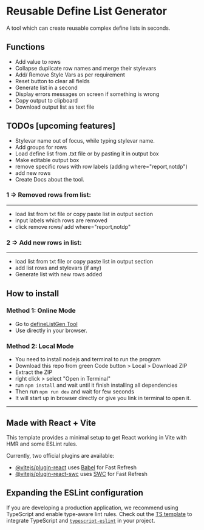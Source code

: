 # Reusable Define List Generator
A tool which can create reusable complex define lists in seconds.

## Functions
- Add value to rows
- Collapse duplicate row names and merge their stylevars
- Add/ Remove Style Vars as per requirement
- Reset button to clear all fields
- Generate list in a second
- Display errors messages on screen if something is wrong
- Copy output to clipboard
- Download output list as text file

## TODOs [upcoming features]
- Stylevar name out of focus, while typing stylevar name.
- Add groups for rows
- Load define list from .txt file or by pasting it in output box
- Make editable output box
- remove specific rows with row labels (adding where="report,notdp")
- add new rows
- Create Docs about the tool.


### 1 => Removed rows from list:
---------------------------------
- load list from txt file or copy paste list in output section
- input labels which rows are removed
- click remove rows/ add where="report,notdp"

### 2 => Add new rows in list:
--------------------------------
- load list from txt file or copy paste list in output section
- add list rows and stylevars (if any)
- Generate list with new rows added

## How to install
### Method 1: Online Mode
- Go to [defineListGen Tool](https://codak2.github.io/defineListGen/)
- Use directly in your browser.

### Method 2: Local Mode
- You need to install nodejs and terminal to run the program
- Download this repo from green Code button > Local > Download ZIP
- Extract the ZIP 
- right click > select "Open in Terminal"
- run `npm install` and wait until it finish installing all dependencies
- Then run `npm run dev` and wait for few seconds
- It will start up in browser directly or give you link in terminal to open it.



---

## Made with React + Vite

This template provides a minimal setup to get React working in Vite with HMR and some ESLint rules.

Currently, two official plugins are available:

- [@vitejs/plugin-react](https://github.com/vitejs/vite-plugin-react/blob/main/packages/plugin-react/README.md) uses [Babel](https://babeljs.io/) for Fast Refresh
- [@vitejs/plugin-react-swc](https://github.com/vitejs/vite-plugin-react-swc) uses [SWC](https://swc.rs/) for Fast Refresh

## Expanding the ESLint configuration

If you are developing a production application, we recommend using TypeScript and enable type-aware lint rules. Check out the [TS template](https://github.com/vitejs/vite/tree/main/packages/create-vite/template-react-ts) to integrate TypeScript and [`typescript-eslint`](https://typescript-eslint.io) in your project.

